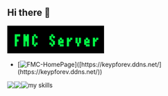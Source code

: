 ## Hi there 👋
![](https://github.com/bella2391/branding/blob/master/banner/fmc.png "Banner")
* [![FMC-HomePage]([https://img.shields.io/badge/FMC-HomePage](https://img.shields.io/badge/FMC-HomePage)?style=for-the-badge&logo=github&logoColor=white)]([https://keypforev.ddns.net/](https://keypforev.ddns.net/))
<img alt="my skills" src="https://skillicons.dev/icons?i=java,php">

<a href="https://github.com/anuraghazra/github-readme-stats">
  <img align="left" src="https://github-readme-stats.vercel.app/api?username=bella2391&show_icons=true&theme=outrun" />
</a>
<a href="https://github.com/anuraghazra/github-readme-stats">
  <img align="left" src="https://github-readme-stats.vercel.app/api/top-langs/?username=bella2391&show_icons=true&theme=gruvbox_light&layout=compact" />
</a>
